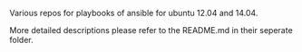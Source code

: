 Various repos for playbooks of ansible for ubuntu 12.04  and 14.04.

More detailed descriptions please refer to the README.md in their seperate
folder.
